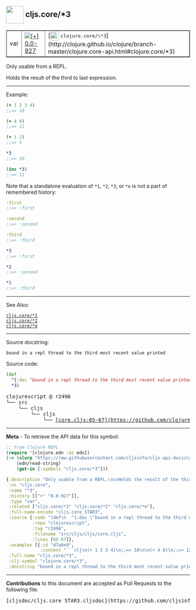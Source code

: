 ## <img width="48px" valign="middle" src="http://i.imgur.com/Hi20huC.png"> cljs.core/\*3

 <table border="1">
<tr>

<td>var</td>
<td><a href="https://github.com/cljsinfo/cljs-api-docs/tree/0.0-927"><img valign="middle" alt="[+] 0.0-927" src="https://img.shields.io/badge/+-0.0--927-lightgrey.svg"></a> </td>
<td>
[<img height="24px" valign="middle" src="http://i.imgur.com/1GjPKvB.png"> <samp>clojure.core/\*3</samp>](http://clojure.github.io/clojure/branch-master/clojure.core-api.html#clojure.core/*3)
</td>
</tr>
</table>


Only usable from a REPL.

Holds the result of the third to last expression.

---

Example:

```clj
(+ 1 2 3 4)
;;=> 10

(+ 4 8)
;;=> 12

(+ 1 2)
;;=> 3

*3
;;=> 10

(inc *3)
;;=> 11
```

Note that a standalone evaluation of `*1`, `*2`, `*3`, or `*e` is not a part of
remembered history:

```clj
:first
;;=> :first

:second
;;=> :second

:third
;;=> :third

*3
;;=> :first

*2
;;=> :second

*1
;;=> :third
```

---

See Also:

[`cljs.core/*1`](cljs.core_STAR1.md)<br>
[`cljs.core/*2`](cljs.core_STAR2.md)<br>
[`cljs.core/*e`](cljs.core_STARe.md)<br>

---

Source docstring:

```
bound in a repl thread to the third most recent value printed
```

Source code:

```clj
(def
  ^{:doc "bound in a repl thread to the third most recent value printed"}
  *3)
```

 <pre>
clojurescript @ r2496
└── src
    └── cljs
        └── cljs
            └── <ins>[core.cljs:65-67](https://github.com/clojure/clojurescript/blob/r2496/src/cljs/cljs/core.cljs#L65-L67)</ins>
</pre>


---

__Meta__ - To retrieve the API data for this symbol:

```clj
;; from Clojure REPL
(require '[clojure.edn :as edn])
(-> (slurp "https://raw.githubusercontent.com/cljsinfo/cljs-api-docs/catalog/cljs-api.edn")
    (edn/read-string)
    (get-in [:symbols "cljs.core/*3"]))
```

```clj
{:description "Only usable from a REPL.\n\nHolds the result of the third to last expression.",
 :ns "cljs.core",
 :name "*3",
 :history [["+" "0.0-927"]],
 :type "var",
 :related ["cljs.core/*1" "cljs.core/*2" "cljs.core/*e"],
 :full-name-encode "cljs.core_STAR3",
 :source {:code "(def\n  ^{:doc \"bound in a repl thread to the third most recent value printed\"}\n  *3)",
          :repo "clojurescript",
          :tag "r2496",
          :filename "src/cljs/cljs/core.cljs",
          :lines [65 67]},
 :examples [{:id "d7a6e9",
             :content "```clj\n(+ 1 2 3 4)\n;;=> 10\n\n(+ 4 8)\n;;=> 12\n\n(+ 1 2)\n;;=> 3\n\n*3\n;;=> 10\n\n(inc *3)\n;;=> 11\n```\n\nNote that a standalone evaluation of `*1`, `*2`, `*3`, or `*e` is not a part of\nremembered history:\n\n```clj\n:first\n;;=> :first\n\n:second\n;;=> :second\n\n:third\n;;=> :third\n\n*3\n;;=> :first\n\n*2\n;;=> :second\n\n*1\n;;=> :third\n```"}],
 :full-name "cljs.core/*3",
 :clj-symbol "clojure.core/*3",
 :docstring "bound in a repl thread to the third most recent value printed"}

```

---

__Contributions__ to this document are accepted as Pull Requests to the following file:

 <pre>
[cljsdoc/cljs.core_STAR3.cljsdoc](https://github.com/cljsinfo/cljs-api-docs/blob/master/cljsdoc/cljs.core_STAR3.cljsdoc)
</pre>

